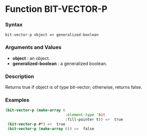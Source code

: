 <!-- Generated on 05/10/2020 by https://github.com/anto2oo/clhs-evolved -->

# Function BIT-VECTOR-P

### Syntax
`bit-vector-p object => generalized-boolean`  


### Arguments and Values
- **object** : an object.   
- **generalized-boolean** : a generalized boolean.   


### Description
Returns true if object is of type bit-vector; otherwise, returns false.



### Examples
```lisp 
(bit-vector-p (make-array 6 
                           :element-type 'bit 
                           :fill-pointer t)) =>  true
 (bit-vector-p #*) =>  true
 (bit-vector-p (make-array 6)) =>  false
```
